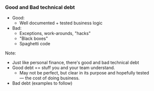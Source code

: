 ### Good and Bad technical debt

* Good: <!-- .element: class="fragment" -->
	* Well documented + tested business logic <!-- .element: class="fragment" -->
* Bad: <!-- .element: class="fragment" -->
	* Exceptions, work-arounds, "hacks" <!-- .element: class="fragment" -->
	* "Black boxes" <!-- .element: class="fragment" -->
	* Spaghetti code <!-- .element: class="fragment" -->

Note:

- Just like personal finance, there's good and bad technical debt
- Good debt == stuff you and your team understand.
    - May not be perfect, but clear in its purpose and hopefully tested — the cost of doing business.
- Bad debt (examples to follow)
